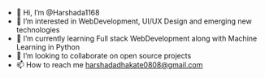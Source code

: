 - 👋 Hi, I’m @Harshada1168
- 👀 I’m interested in WebDevelopment, UI/UX Design and emerging new technologies
- 🌱 I’m currently learning Full stack WebDevelopment along with Machine Learning in Python
- 💞️ I’m looking to collaborate on open source projects 
- 📫 How to reach me harshadadhakate0808@gmail.com

<!---
Harshada1168/Harshada1168 is a ✨ special ✨ repository because its `README.md` (this file) appears on your GitHub profile.
You can click the Preview link to take a look at your changes.
--->
